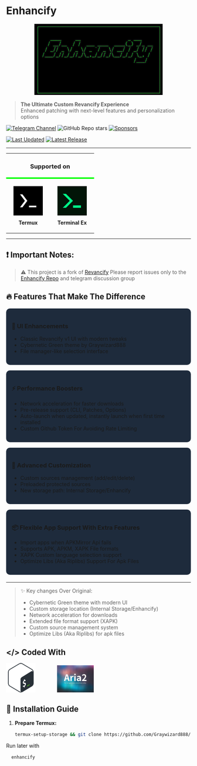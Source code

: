 # Enhancify


<div align="center">
    <img src="https://raw.githubusercontent.com/Graywizard888/Enhancify/main/.Icons/Enhancify_banner.png" width="350px">
</div>


> **The Ultimate Custom Revancify Experience**  
> Enhanced patching with next-level features and personalization options

[![Telegram Channel](https://img.shields.io/badge/Telegram_Discussion-2CA5E0?style=for-the-badge&logo=telegram&logoColor=white)](https://t.me/Graywizard_projects)
![GitHub Repo stars](https://img.shields.io/github/stars/Graywizard888/Enhancify?style=for-the-badge&color=yellow)
[![Sponsors](https://img.shields.io/github/sponsors/Graywizard888?style=for-the-badge&logo=githubsponsors&label=Sponsors&labelColor=1e1e1e&color=ff69b4&logoColor=white&query=%24.total)](https://github.com/sponsors/Graywizard888)

[![Last Updated](https://img.shields.io/github/last-commit/Graywizard888/Enhancify?label=Last%20Updated&style=for-the-badge)](https://github.com/Graywizard8888/Enhancify/commits)
[![Latest Release](https://img.shields.io/github/v/release/Graywizard888/Enhancify?label=Latest%20Release&style=for-the-badge&color=#00ff7f)](https://github.com/Graywizard888/Enhancify/releases/latest)

---
<div align="center">
  <table style="border-collapse: collapse;">
    <tr>
      <td colspan="2" style="text-align: center; border-bottom: 4px solid #00ff00">
        <h3>Supported on</h3>
      </td>
    </tr>
    <tr>
      <td style="text-align: center; padding: 20px">
        <a href="https://github.com/termux/termux-app">
          <img src="https://raw.githubusercontent.com/Graywizard888/Enhancify/main/.Icons/Termux.png" width="80px">
        </a>
        <div style="margin-top: 8px; font-weight: bold;">Termux</div>
      </td>
      <td style="text-align: center; padding: 20px">
        <a href="https://github.com/Graywizard888/Terminal_EX">
          <img src="https://raw.githubusercontent.com/Graywizard888/Enhancify/main/.Icons/Termux_monet.png" width="80px">
        </a>
        <div style="margin-top: 8px; font-weight: bold;">Terminal Ex</div>
      </td>
    </tr>
  </table>
</div>

---
## ❗ Important Notes:
> ⚠ This project is a fork of [Revancify](https://github.com/decipher3114/Revancify)
> Please report issues only to the [Enhancify Repo](https://github.com/Graywizard888/Enhancify/issues) and telegram discussion group

## 🔥 Features That Make The Difference

<div style="display: grid; grid-template-columns: repeat(auto-fit, minmax(300px, 1fr)); gap: 15px; margin: 20px 0;">

<div style="background: #1e2b3c; padding: 15px; border-radius: 10px;">
<h3>🎨 UI Enhancements</h3>
<ul>
<li>Classic Revancify v1 UI with modern tweaks</li>
<li>Cybernetic Green theme by Graywizard888</li>
<li>File manager-like selection interface</li>
</ul>
</div>

<div style="background: #1e2b3c; padding: 15px; border-radius: 10px;">
<h3>⚡ Performance Boosters</h3>
<ul>
<li>Network acceleration for faster downloads</li>
<li>Pre-release support (CLI, Patches, Options)</li>
<li> Auto-launch when updated,  instantly launch when first time installed</li>
<li> Custom Github Token For Avoiding Rate Limiting</li>
</ul>
</div>

<div style="background: #1e2b3c; padding: 15px; border-radius: 10px;">
<h3>🔧 Advanced Customization</h3>
<ul>
<li>Custom sources management (add/edit/delete)</li>
<li>Preloaded protected sources</li>
<li>New storage path: Internal Storage/Enhancify</li>
</ul>
</div>

<div style="background: #1e2b3c; padding: 15px; border-radius: 10px;">
<h3>📦 Flexible App Support With Extra Features</h3>
<ul>
<li>Import apps when APKMirror Api fails</li>
<li>Supports APK, APKM, XAPK File formats</li>
<li>XAPK Custom language selection support</li>
<li>Optimize Libs (Aka Riplibs) Support For Apk Files
</ul>
</div>

</div>

---

> ✨ Key changes Over Original:
> - Cybernetic Green theme with modern UI
> - Custom storage location (Internal Storage/Enhancify)
> - Network acceleration for downloads
> - Extended file format support (XAPK)
> - Custom source management system
> - Optimize Libs (Aka Riplibs) for apk files

## </> Coded With
<img src="https://raw.githubusercontent.com/Graywizard888/Enhancify/main/.Icons/Bash_logo.png" width="80px">&nbsp;&nbsp;&nbsp;&nbsp;&nbsp;&nbsp;&nbsp;&nbsp;&nbsp;&nbsp;&nbsp;&nbsp;&nbsp;&nbsp;   <img src="https://raw.githubusercontent.com/Graywizard888/Enhancify/main/.Icons/aria2c_banner.png" width="100px">


## 🚀 Installation Guide

1. **Prepare Termux:**
   ```bash
   termux-setup-storage && git clone https://github.com/Graywizard888/Enhancify.git && cd Enhancify && bash install.sh

Run later with
```bash
  enhancify






   

